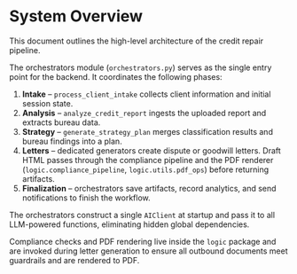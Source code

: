 # System Overview

This document outlines the high-level architecture of the credit repair pipeline.

The orchestrators module (`orchestrators.py`) serves as the single entry point for the backend.  It coordinates the following phases:

1. **Intake** – `process_client_intake` collects client information and initial session state.
2. **Analysis** – `analyze_credit_report` ingests the uploaded report and extracts bureau data.
3. **Strategy** – `generate_strategy_plan` merges classification results and bureau findings into a plan.
4. **Letters** – dedicated generators create dispute or goodwill letters.  Draft HTML passes through the compliance pipeline and the PDF renderer (`logic.compliance_pipeline`, `logic.utils.pdf_ops`) before returning artifacts.
5. **Finalization** – orchestrators save artifacts, record analytics, and send notifications to finish the workflow.

The orchestrators construct a single `AIClient` at startup and pass it to all
LLM-powered functions, eliminating hidden global dependencies.

Compliance checks and PDF rendering live inside the `logic` package and are invoked during letter generation to ensure all outbound documents meet guardrails and are rendered to PDF.
